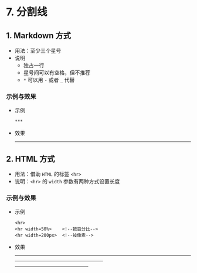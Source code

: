 # 7. 分割线

## 1. Markdown 方式

- 用法：至少三个星号
- 说明
    - 独占一行
    - 星号间可以有空格，但不推荐
    - `*` 可以用 `-` 或者 `_` 代替

### 示例与效果

- 示例  

    `***`

- 效果  

    ***

## 2. HTML 方式

- 用法：借助 `HTML` 的标签 `<hr>`
- 说明：`<hr>` 的 `width` 参数有两种方式设置长度

### 示例与效果

- 示例

    ```
    <hr>
    <hr width=50%>    <!--按百分比-->
    <hr width=200px>  <!--按像素-->
    ```

- 效果

    <hr>
    <hr width=50%>
    <hr width=200px>
